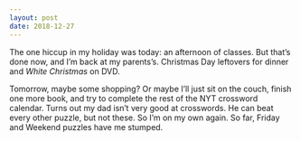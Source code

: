 ```yaml
---
layout: post
date: 2018-12-27
---
```


The one hiccup in my holiday was today: an afternoon of classes. But that’s done now, and I’m back at my parents’s. Christmas Day leftovers for dinner and *White Christmas* on DVD. 

Tomorrow, maybe some shopping? Or maybe I’ll just sit on the couch, finish one more book, and try to complete the rest of the NYT crossword calendar. Turns out my dad isn’t very good at crosswords. He can beat every other puzzle, but not these. So I’m on my own again. So far, Friday and Weekend puzzles have me stumped. 
